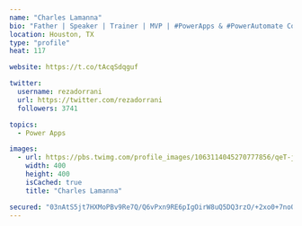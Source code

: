 ```yaml
---
name: "Charles Lamanna"
bio: "Father | Speaker | Trainer | MVP | #PowerApps & #PowerAutomate Community Super User | YouTuber Right-pointing triangle http://youtube.com/c/rezadorrani | Learn - Share - Clockwise rightwards and leftwards open circle arrows"
location: Houston, TX
type: "profile"
heat: 117

website: https://t.co/tAcqSdqguf

twitter:
  username: rezadorrani
  url: https://twitter.com/rezadorrani
  followers: 3741

topics:
  - Power Apps

images:
  - url: https://pbs.twimg.com/profile_images/1063114045270777856/qeT-jpWr_400x400.jpg
    width: 400
    height: 400
    isCached: true
    title: "Charles Lamanna"

secured: "03nAtS5jt7HXMoPBv9Re7Q/Q6vPxn9RE6pIgOirW8uQ5DQ3rzO/+2xo0+7noQjX18VWtrt1zYNea5F7eRnIEUcLs4jWUPPa2vxXWi1dvD8Ms5kw3xkp97/wDKvZkTbp+HEwK+6XzDApVBGbAl2I6EX8ce5EVIwU0iRqj/pVs7KVN68Hw2J0k3GtzRiXWeuj8p0ENWdqufz4hVyGIv6K3Lpv9c5FVwmi5/9Nl/SVkFdBE2a5p1mrIf3AcW+faNKaiOs5ygqyLuf2i3mSxgduQ69TrwCUqJiJA1U+Fr7iOAIAMSrxneQIeLFdUW8djYtoNDb/G9FcXwHXrabPxFVCcwM+pIUIxxBLeyTndSTfJdYtdIDML/Zc6nNjjfSr70AYnReXhwblqO+01o7wToKTEWTqA0RNbZLugXqRjj/6Twfo=;eLWU8KBK2tyZHjEiSfUyhQ=="
---
```


